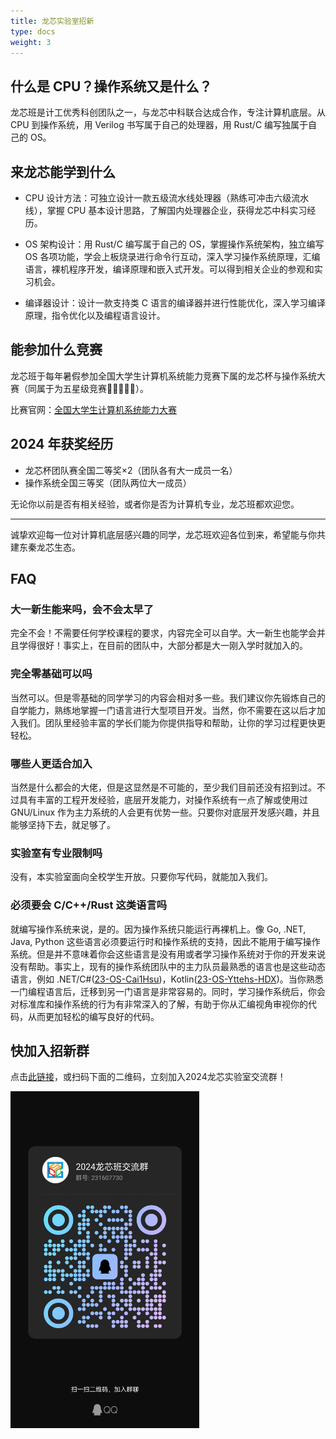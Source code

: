 ```yaml
---
title: 龙芯实验室招新
type: docs
weight: 3
---
```


## 什么是 CPU？操作系统又是什么？

龙芯班是计工优秀科创团队之一，与龙芯中科联合达成合作，专注计算机底层。从 CPU 到操作系统，用 Verilog 书写属于自己的处理器，用 Rust/C 编写独属于自己的 OS。

## 来龙芯能学到什么

- CPU 设计方法：可独立设计一款五级流水线处理器（熟练可冲击六级流水线），掌握 CPU 基本设计思路，了解国内处理器企业，获得龙芯中科实习经历。

- OS 架构设计：用 Rust/C 编写属于自己的 OS，掌握操作系统架构，独立编写 OS 各项功能，学会上板烧录进行命令行互动，深入学习操作系统原理，汇编语言，裸机程序开发，编译原理和嵌入式开发。可以得到相关企业的参观和实习机会。

- 编译器设计：设计一款支持类 C 语言的编译器并进行性能优化，深入学习编译原理，指令优化以及编程语言设计。

## 能参加什么竞赛

龙芯班于每年暑假参加全国大学生计算机系统能力竞赛下属的龙芯杯与操作系统大赛（同属于为五星级竞赛🌟🌟🌟🌟🌟）。

比赛官网：[全国大学生计算机系统能力大赛](https://os.educg.net)

## 2024 年获奖经历

- 龙芯杯团队赛全国二等奖×2（团队各有大一成员一名）
- 操作系统全国三等奖（团队两位大一成员）

无论你以前是否有相关经验，或者你是否为计算机专业，龙芯班都欢迎您。

---
诚挚欢迎每一位对计算机底层感兴趣的同学，龙芯班欢迎各位到来，希望能与你共建东秦龙芯生态。

## FAQ

### 大一新生能来吗，会不会太早了

完全不会！不需要任何学校课程的要求，内容完全可以自学。大一新生也能学会并且学得很好！事实上，在目前的团队中，大部分都是大一刚入学时就加入的。

### 完全零基础可以吗

当然可以。但是零基础的同学学习的内容会相对多一些。我们建议你先锻炼自己的自学能力，熟练地掌握一门语言进行大型项目开发。当然，你不需要在这以后才加入我们。团队里经验丰富的学长们能为你提供指导和帮助，让你的学习过程更快更轻松。

### 哪些人更适合加入

当然是什么都会的大佬，但是这显然是不可能的，至少我们目前还没有招到过。不过具有丰富的工程开发经验，底层开发能力，对操作系统有一点了解或使用过 GNU/Linux 作为主力系统的人会更有优势一些。只要你对底层开发感兴趣，并且能够坚持下去，就足够了。

### 实验室有专业限制吗

没有，本实验室面向全校学生开放。只要你写代码，就能加入我们。

### 必须要会 C/C++/Rust 这类语言吗

就编写操作系统来说，是的。因为操作系统只能运行再裸机上。像 Go, .NET, Java, Python 这些语言必须要运行时和操作系统的支持，因此不能用于编写操作系统。但是并不意味着你会这些语言是没有用或者学习操作系统对于你的开发来说没有帮助。事实上，现有的操作系统团队中的主力队员最熟悉的语言也是这些动态语言，例如 .NET/C#([23-OS-Cai1Hsu](https://github.com/Cai1Hsu))，Kotlin([23-OS-Yttehs-HDX](https://github.com/Yttehs-HDX))。当你熟悉一门编程语言后，迁移到另一门语言是非常容易的。同时，学习操作系统后，你会对标准库和操作系统的行为有非常深入的了解，有助于你从汇编视角审视你的代码，从而更加轻松的编写良好的代码。

## 快加入招新群

点击[此链接](https://qm.qq.com/q/aq8aBrqzwQ)，或扫码下面的二维码，立刻加入2024龙芯实验室交流群！

<img src="./assets/qr.jpg" width="60%" alt="招新群二维码" loading="lazy">
